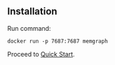 ## Installation

Run command:
```
docker run -p 7687:7687 memgraph
```

Proceed to [Quick Start](quick-start.md).
